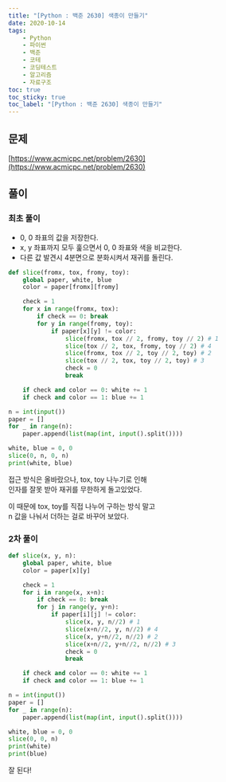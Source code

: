 ```yaml
---
title: "[Python : 백준 2630] 색종이 만들기"
date: 2020-10-14
tags:
    - Python
    - 파이썬
    - 백준
    - 코테
    - 코딩테스트
    - 알고리즘
    - 자료구조
toc: true
toc_sticky: true
toc_label: "[Python : 백준 2630] 색종이 만들기"
---
```

## 문제
[https://www.acmicpc.net/problem/2630](https://www.acmicpc.net/problem/2630)

## 풀이
### 최초 풀이

- 0, 0 좌표의 값을 저장한다.
- x, y 좌표까지 모두 훑으면서 0, 0 좌표와 색을 비교한다.
- 다른 값 발견시 4분면으로 분화시켜서 재귀를 돌린다.

```python
def slice(fromx, tox, fromy, toy):
    global paper, white, blue
    color = paper[fromx][fromy]

    check = 1
    for x in range(fromx, tox):
        if check == 0: break
        for y in range(fromy, toy):
            if paper[x][y] != color:
                slice(fromx, tox // 2, fromy, toy // 2) # 1
                slice(tox // 2, tox, fromy, toy // 2) # 4
                slice(fromx, tox // 2, toy // 2, toy) # 2
                slice(tox // 2, tox, toy // 2, toy) # 3
                check = 0
                break

    if check and color == 0: white += 1
    if check and color == 1: blue += 1

n = int(input())
paper = []
for _ in range(n):
    paper.append(list(map(int, input().split())))

white, blue = 0, 0
slice(0, n, 0, n)
print(white, blue)
```

접근 방식은 올바랐으나, tox, toy 나누기로 인해  
인자를 잘못 받아 재귀를 무한하게 돌고있었다.  
  
이 때문에 tox, toy를 직접 나누어 구하는 방식 말고  
n 값을 나눠서 더하는 걸로 바꾸어 보았다.  
  
### 2차 풀이
```python
def slice(x, y, n):
    global paper, white, blue
    color = paper[x][y]

    check = 1
    for i in range(x, x+n):
        if check == 0: break
        for j in range(y, y+n):
            if paper[i][j] != color:
                slice(x, y, n//2) # 1
                slice(x+n//2, y, n//2) # 4
                slice(x, y+n//2, n//2) # 2
                slice(x+n//2, y+n//2, n//2) # 3
                check = 0
                break

    if check and color == 0: white += 1
    if check and color == 1: blue += 1

n = int(input())
paper = []
for _ in range(n):
    paper.append(list(map(int, input().split())))

white, blue = 0, 0
slice(0, 0, n)
print(white)
print(blue)
```
잘 된다!  
